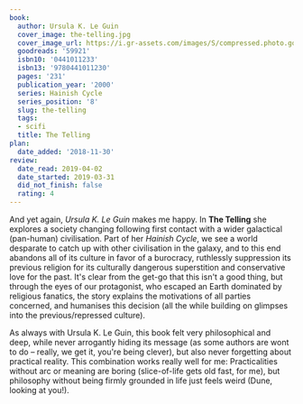 ```yaml
---
book:
  author: Ursula K. Le Guin
  cover_image: the-telling.jpg
  cover_image_url: https://i.gr-assets.com/images/S/compressed.photo.goodreads.com/books/1309203290l/59921._SX98_.jpg
  goodreads: '59921'
  isbn10: '0441011233'
  isbn13: '9780441011230'
  pages: '231'
  publication_year: '2000'
  series: Hainish Cycle
  series_position: '8'
  slug: the-telling
  tags:
  - scifi
  title: The Telling
plan:
  date_added: '2018-11-30'
review:
  date_read: 2019-04-02
  date_started: 2019-03-31
  did_not_finish: false
  rating: 4
---
```


And yet again, *Ursula K. Le Guin* makes me happy. In **The Telling** she explores a society changing following first contact with a wider galactical (pan-human) civilisation. Part of her *Hainish Cycle*, we see a world desparate to catch up with other civilisation in the galaxy, and to this end abandons all of its culture in favor of a burocracy, ruthlessly suppression its previous religion for its culturally dangerous superstition and conservative love for the past. It's clear from the get-go that this isn't a good thing, but through the eyes of our protagonist, who escaped an Earth dominated by religious fanatics, the story explains the motivations of all parties concerned, and humanises this decision (all the while building on glimpses into the previous/repressed culture).

As always with Ursula K. Le Guin, this book felt very philosophical and deep, while never arrogantly hiding its message (as some authors are wont to do – really, we get it, you're being clever), but also never forgetting about practical reality. This combination works really well for me: Practicalities without arc or meaning are boring (slice-of-life gets old fast, for me), but philosophy without being firmly grounded in life just feels weird (Dune, looking at you!).
